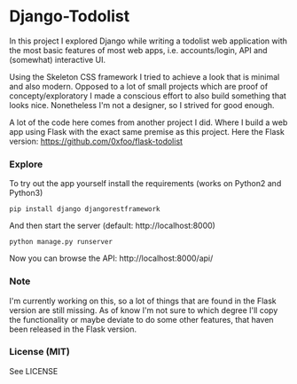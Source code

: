 # Django-Todolist
In this project I explored Django while writing a todolist web application with the most basic features of most web apps, i.e. accounts/login, API and (somewhat) interactive UI.

Using the Skeleton CSS framework I tried to achieve a look that is minimal and also modern. Opposed to a lot of small projects which are proof of concepty/exploratory I made a conscious effort to also build something that looks nice. Nonetheless I'm not a designer, so I strived for good enough.

A lot of the code here comes from another project I did. Where I build a web app using Flask with the exact same premise as this project. Here the Flask version: https://github.com/0xfoo/flask-todolist


### Explore
To try out the app yourself install the requirements (works on Python2 and Python3)
```
pip install django djangorestframework
```
And then start the server (default: http://localhost:8000)
```
python manage.py runserver
```

Now you can browse the API:
http://localhost:8000/api/


### Note
I'm currently working on this, so a lot of things that are found in the Flask version are still missing. As of know I'm not sure to which degree I'll copy the functionality or maybe deviate to do some other features, that haven been released in the Flask version.

### License (MIT)
See LICENSE
